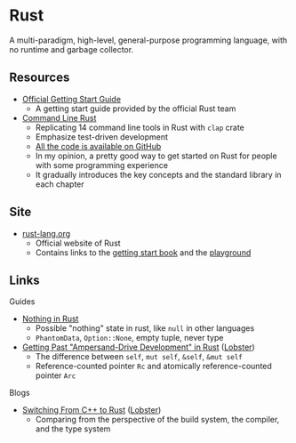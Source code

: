 # Rust

A multi-paradigm, high-level, general-purpose programming language, with no
runtime and garbage collector.

## Resources

- [Official Getting Start Guide](https://doc.rust-lang.org/book/)
  - A getting start guide provided by the official Rust team
- [Command Line Rust](https://www.oreilly.com/library/view/command-line-rust/9781098109424/)
  - Replicating 14 command line tools in Rust with `clap` crate
  - Emphasize test-driven development
  - [All the code is available on GitHub](https://github.com/kyclark/command-line-rust)
  - In my opinion, a pretty good way to get started on Rust for people with some
    programming experience
  - It gradually introduces the key concepts and the standard library in each
    chapter

## Site

- [rust-lang.org](https://www.rust-lang.org/)
  - Official website of Rust
  - Contains links to the [getting start book](https://doc.rust-lang.org/book/)
    and the [playground](https://play.rust-lang.org/)

## Links

Guides

- [Nothing in Rust](https://geeklaunch.io/blog/nothing-in-rust/)
  - Possible "nothing" state in rust, like `null` in other languages
  - `PhantomData`, `Option::None`, empty tuple, never type
- [Getting Past "Ampersand-Drive Development" in Rust](https://fiberplane.com/blog/getting-past-ampersand-driven-development-in-rust)
  ([Lobster](https://lobste.rs/s/mfd2jr/getting_past_ampersand_driven))
  - The difference between `self`, `mut self`, `&self`, `&mut self`
  - Reference-counted pointer `Rc` and atomically reference-counted pointer
    `Arc`

Blogs

- [Switching From C++ to Rust](https://laplab.me/posts/switching-from-cpp-to-rust/)
  ([Lobster](https://lobste.rs/s/aszkl9/switching_from_c_rust))
  - Comparing from the perspective of the build system, the compiler, and the
    type system
